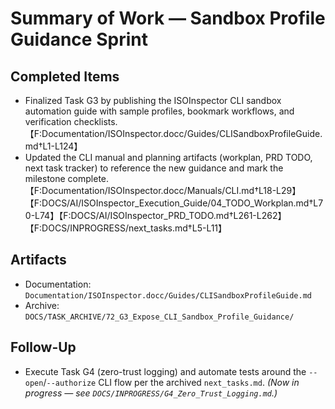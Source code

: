 # Summary of Work — Sandbox Profile Guidance Sprint

## Completed Items

- Finalized Task G3 by publishing the ISOInspector CLI sandbox automation guide with sample profiles, bookmark
  workflows, and verification checklists.【F:Documentation/ISOInspector.docc/Guides/CLISandboxProfileGuide.md†L1-L124】
- Updated the CLI manual and planning artifacts (workplan, PRD TODO, next task tracker) to reference the new guidance
  and mark the milestone
  complete.【F:Documentation/ISOInspector.docc/Manuals/CLI.md†L18-L29】【F:DOCS/AI/ISOInspector_Execution_Guide/04_TODO_Workplan.md†L70-L74】【F:DOCS/AI/ISOInspector_PRD_TODO.md†L261-L262】【F:DOCS/INPROGRESS/next_tasks.md†L5-L11】

## Artifacts

- Documentation: `Documentation/ISOInspector.docc/Guides/CLISandboxProfileGuide.md`
- Archive: `DOCS/TASK_ARCHIVE/72_G3_Expose_CLI_Sandbox_Profile_Guidance/`

## Follow-Up

- Execute Task G4 (zero-trust logging) and automate tests around the `--open`/`--authorize` CLI flow per the archived `next_tasks.md`. *(Now in progress — see `DOCS/INPROGRESS/G4_Zero_Trust_Logging.md`.)*
